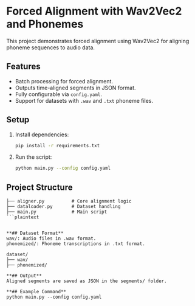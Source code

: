 # Forced Alignment with Wav2Vec2 and Phonemes

This project demonstrates forced alignment using Wav2Vec2 for aligning phoneme sequences to audio data.

## Features
- Batch processing for forced alignment.
- Outputs time-aligned segments in JSON format.
- Fully configurable via `config.yaml`.
- Support for datasets with `.wav` and `.txt` phoneme files.

## Setup
1. Install dependencies:
    ```bash
    pip install -r requirements.txt
    ```

2. Run the script:
    ```bash
    python main.py --config config.yaml
    ```

## Project Structure
```plaintext
├── aligner.py          # Core alignment logic
├── dataloader.py       # Dataset handling
├── main.py             # Main script
```plaintext


**## Dataset Format**
wav/: Audio files in .wav format.
phonemized/: Phoneme transcriptions in .txt format.

dataset/
├── wav/
├── phonemized/

**## Output**
Aligned segments are saved as JSON in the segments/ folder.

**## Example Command**
python main.py --config config.yaml
